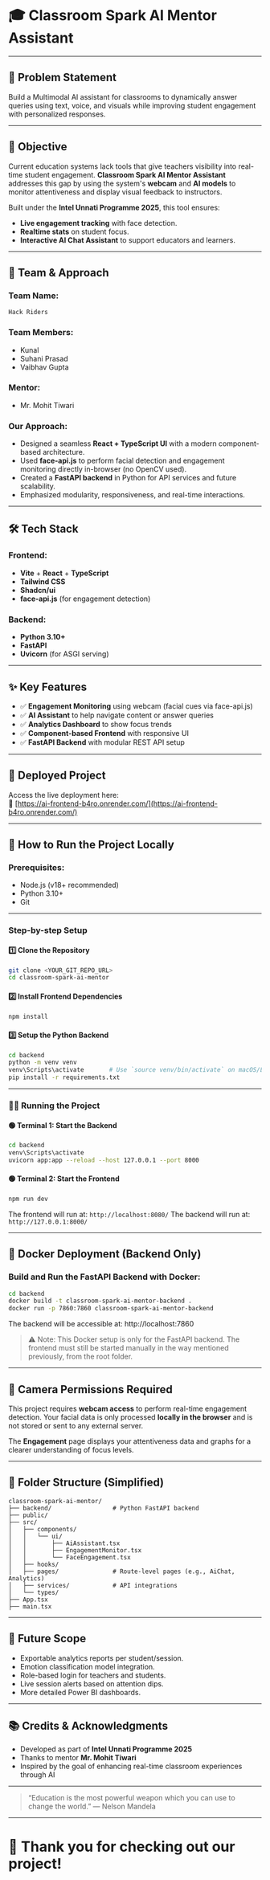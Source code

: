 # 🎓 Classroom Spark AI Mentor Assistant

---

## 📌 Problem Statement

Build a Multimodal AI assistant for classrooms to dynamically answer queries using text, voice, and visuals while improving student engagement with personalized responses.

---

## 🎯 Objective

Current education systems lack tools that give teachers visibility into real-time student engagement.
**Classroom Spark AI Mentor Assistant** addresses this gap by using the system's **webcam** and **AI models** to monitor attentiveness and display visual feedback to instructors.

Built under the **Intel Unnati Programme 2025**, this tool ensures:

* **Live engagement tracking** with face detection.
* **Realtime stats** on student focus.
* **Interactive AI Chat Assistant** to support educators and learners.

---

## 🧠 Team & Approach

### Team Name:

`Hack Riders`

### Team Members:

* Kunal
* Suhani Prasad
* Vaibhav Gupta

### Mentor:

* Mr. Mohit Tiwari

### Our Approach:

* Designed a seamless **React + TypeScript UI** with a modern component-based architecture.
* Used **face-api.js** to perform facial detection and engagement monitoring directly in-browser (no OpenCV used).
* Created a **FastAPI backend** in Python for API services and future scalability.
* Emphasized modularity, responsiveness, and real-time interactions.

---

## 🛠️ Tech Stack

### Frontend:

* **Vite** + **React** + **TypeScript**
* **Tailwind CSS**
* **Shadcn/ui**
* **face-api.js** (for engagement detection)

### Backend:

* **Python 3.10+**
* **FastAPI**
* **Uvicorn** (for ASGI serving)

---

## ✨ Key Features

* ✅ **Engagement Monitoring** using webcam (facial cues via face-api.js)
* ✅ **AI Assistant** to help navigate content or answer queries
* ✅ **Analytics Dashboard** to show focus trends
* ✅ **Component-based Frontend** with responsive UI
* ✅ **FastAPI Backend** with modular REST API setup

---

## 🚀 Deployed Project

Access the live deployment here:  
🔗 [https://ai-frontend-b4ro.onrender.com/](https://ai-frontend-b4ro.onrender.com/)

---

## 🧪 How to Run the Project Locally

### Prerequisites:

* Node.js (v18+ recommended)
* Python 3.10+
* Git

---

### Step-by-step Setup

#### 1️⃣ Clone the Repository

```bash
git clone <YOUR_GIT_REPO_URL>
cd classroom-spark-ai-mentor
```

#### 2️⃣ Install Frontend Dependencies

```bash
npm install
```

#### 3️⃣ Setup the Python Backend

```bash
cd backend
python -m venv venv
venv\Scripts\activate       # Use `source venv/bin/activate` on macOS/Linux
pip install -r requirements.txt
```

---

### 🧑‍💻 Running the Project

#### 🟢 Terminal 1: Start the Backend

```bash
cd backend
venv\Scripts\activate
uvicorn app:app --reload --host 127.0.0.1 --port 8000
```

#### 🟢 Terminal 2: Start the Frontend

```bash
npm run dev
```

The frontend will run at: `http://localhost:8080/`
The backend will run at: `http://127.0.0.1:8000/`

---

## 🐳 Docker Deployment (Backend Only)

### Build and Run the FastAPI Backend with Docker:

```bash
cd backend
docker build -t classroom-spark-ai-mentor-backend .
docker run -p 7860:7860 classroom-spark-ai-mentor-backend
```

The backend will be accessible at: http://localhost:7860

> ⚠️ Note: This Docker setup is only for the FastAPI backend.
> The frontend must still be started manually in the way mentioned previously, from the root folder.

---

## 📸 Camera Permissions Required

This project requires **webcam access** to perform real-time engagement detection.
Your facial data is only processed **locally in the browser** and is not stored or sent to any external server.

The **Engagement** page displays your attentiveness data and graphs for a clearer understanding of focus levels.

---

## 📁 Folder Structure (Simplified)

```
classroom-spark-ai-mentor/
├── backend/                 # Python FastAPI backend
├── public/
├── src/
│   ├── components/
│   │   └── ui/
│   │       ├── AiAssistant.tsx
│   │       ├── EngagementMonitor.tsx
│   │       └── FaceEngagement.tsx
│   ├── hooks/
│   ├── pages/               # Route-level pages (e.g., AiChat, Analytics)
│   ├── services/            # API integrations
│   └── types/
├── App.tsx
├── main.tsx
```

---

## 🔮 Future Scope

* Exportable analytics reports per student/session.
* Emotion classification model integration.
* Role-based login for teachers and students.
* Live session alerts based on attention dips.
* More detailed Power BI dashboards.

---

## 📚 Credits & Acknowledgments

* Developed as part of **Intel Unnati Programme 2025**
* Thanks to mentor **Mr. Mohit Tiwari**
* Inspired by the goal of enhancing real-time classroom experiences through AI

---

> “Education is the most powerful weapon which you can use to change the world.” — Nelson Mandela

---

# 🌟 Thank you for checking out our project!
